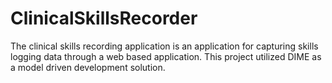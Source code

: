 # ClinicalSkillsRecorder
The clinical skills recording application is an application for capturing skills logging data through a web based application. This project utilized DIME as a model driven development solution.
